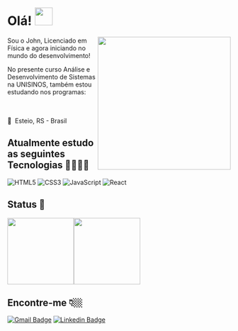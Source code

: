 # Olá! <img src="https://raw.githubusercontent.com/kaueMarques/kaueMarques/master/hi.gif" width="40px">

<img src="https://media.giphy.com/media/WUlplcMpOCEmTGBtBW/giphy.gif" width="300px" align="right">

Sou o John, Licenciado em Física e agora iniciando no mundo do desenvolvimento!

No presente curso Análise e Desenvolvimento de Sistemas na UNISINOS, também estou estudando nos programas:

<br><br>
📍  Esteio, RS - Brasil <br>

## Atualmente estudo as seguintes Tecnologias 🚀🚀🚀🚀
  
![HTML5](https://img.shields.io/badge/HTML-F06529?style=for-the-badge&logo=HTML5&logoColor=white)
![CSS3](https://img.shields.io/badge/CSS-2D9CDB?style=for-the-badge&logo=CSS3&logoColor=white)
![JavaScript](https://img.shields.io/badge/JavaScript-F7DF1E?style=for-the-badge&logo=javascript&logoColor=black)
![React](https://img.shields.io/badge/React-32363E?style=for-the-badge&logo=react&logoColor=61DAFB)

## Status 📃

<img height="150px" src="https://github-readme-stats.vercel.app/api?username=vinixiii&locale=pt-BR&show_icons=true&hide_border=true&hide_title=true&theme=buefy" /><img height="150px" src="https://github-readme-stats.vercel.app/api/top-langs/?username=vinixiii&layout=compact&locale=pt-BR&show_icons=true&hide_border=true&hide_title=true&langs_count=6&theme=buefy" /> <br>

## Encontre-me 👇🏼

[![Gmail Badge](https://img.shields.io/badge/-Gmail-EA4335?style=for-the-badge&logo=Gmail&logoColor=white&link=mailto:o.johncorrea@gmail.com)](mailto:o.johncorrea@gmail.com/)
[![Linkedin Badge](https://img.shields.io/badge/-LinkedIn-blue?style=for-the-badge&logo=Linkedin&logoColor=white&link=https://www.linkedin.com/in/john-oliveira/)](https://www.linkedin.com/in/john-oliveira/)

<!--
**XXXX** is a ✨ _special_ ✨ repository because its `README.md` (this file) appears on your GitHub profile.

Here are some ideas to get you started:

- 🔭 I’m currently working on ...
- 🌱 I’m currently learning ...
- 👯 I’m looking to collaborate on ...
- 🤔 I’m looking for help with ...
- 💬 Ask me about ...
- 📫 How to reach me: ...
- 😄 Pronouns: ...
- ⚡ Fun fact: ...
-->
